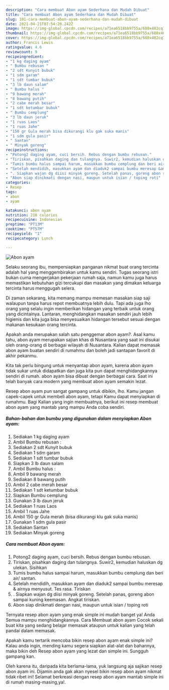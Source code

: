 ```yaml
---
description: "Cara membuat Abon ayam Sederhana dan Mudah Dibuat"
title: "Cara membuat Abon ayam Sederhana dan Mudah Dibuat"
slug: 181-cara-membuat-abon-ayam-sederhana-dan-mudah-dibuat
date: 2021-04-21T07:54:28.242Z
image: https://img-global.cpcdn.com/recipes/a71ea6518bb9755a/680x482cq70/abon-ayam-foto-resep-utama.jpg
thumbnail: https://img-global.cpcdn.com/recipes/a71ea6518bb9755a/680x482cq70/abon-ayam-foto-resep-utama.jpg
cover: https://img-global.cpcdn.com/recipes/a71ea6518bb9755a/680x482cq70/abon-ayam-foto-resep-utama.jpg
author: Francis Lewis
ratingvalue: 4.6
reviewcount: 9
recipeingredient:
- "1 kg daging ayam"
- " Bumbu rebusan "
- "2 sdt Kunyit bubuk"
- "1 sdm garam"
- "1 sdt tumbar bubuk"
- "3 lb daun salam"
- " Bumbu halus "
- "9 bawang merah"
- "8 bawang putih"
- "2 cabe merah besar"
- "1 sdt ketumbar bubuk"
- " Bumbu cemplung"
- "3 lb daun jeruk"
- "1 ruas Laos"
- "1 ruas Jahe"
- "150 gr Gula merah bisa dikurangi klu gak suka manis"
- "1 sdm gula pasir"
- " Santan"
- " Minyak goreng"
recipeinstructions:
- "Potong2 daging ayam, cuci bersih. Rebus dengan bumbu rebusan."
- "Tiriskan, pisahkan daging dan tulangnya. Suwir2, kemudian haluskan dg ulekan. Sisihkan"
- "Tumis bumbu halus sampai harum, masukkan bumbu cemplung dan beri air/ santan."
- "Setelah mendidih, masukkan ayam dan diaduk2 sampai bumbu meresap &amp; airnya menyusut. Tes rasa. Tiriskan"
- ". Siapkan wajan dg diisi minyak goreng. Setelah panas, goreng abon sampai kuning keemasan. Angkat tiriskan."
- "Abon siap dinikmati dengan nasi, maupun untuk isian / toping roti"
categories:
- Resep
tags:
- abon
- ayam

katakunci: abon ayam 
nutrition: 218 calories
recipecuisine: Indonesian
preptime: "PT13M"
cooktime: "PT57M"
recipeyield: "1"
recipecategory: Lunch

---
```



![Abon ayam](https://img-global.cpcdn.com/recipes/a71ea6518bb9755a/680x482cq70/abon-ayam-foto-resep-utama.jpg)

Selaku seorang ibu, mempersiapkan panganan nikmat buat orang tercinta adalah hal yang menggembirakan untuk kamu sendiri. Tugas seorang istri bukan cuma mengerjakan pekerjaan rumah saja, namun kamu juga harus memastikan kebutuhan gizi tercukupi dan masakan yang dimakan keluarga tercinta harus menggugah selera.

Di zaman  sekarang, kita memang mampu memesan masakan siap saji walaupun tanpa harus repot membuatnya lebih dulu. Tapi ada juga lho orang yang selalu ingin memberikan hidangan yang terbaik untuk orang yang dicintainya. Lantaran, menghidangkan masakan sendiri jauh lebih higienis dan kita juga bisa menyesuaikan hidangan tersebut sesuai dengan makanan kesukaan orang tercinta. 



Apakah anda merupakan salah satu penggemar abon ayam?. Asal kamu tahu, abon ayam merupakan sajian khas di Nusantara yang saat ini disukai oleh orang-orang di berbagai wilayah di Nusantara. Kalian dapat memasak abon ayam buatan sendiri di rumahmu dan boleh jadi santapan favorit di akhir pekanmu.

Kita tak perlu bingung untuk menyantap abon ayam, karena abon ayam tidak sukar untuk didapatkan dan juga kita pun dapat menghidangkannya sendiri di rumah. abon ayam bisa dibuat dengan berbagai cara. Saat ini telah banyak cara modern yang membuat abon ayam semakin lezat.

Resep abon ayam pun sangat gampang untuk dibikin, lho. Kamu jangan capek-capek untuk membeli abon ayam, tetapi Kamu dapat menyiapkan di rumahmu. Bagi Kalian yang ingin membuatnya, berikut ini resep membuat abon ayam yang mantab yang mampu Anda coba sendiri.

<!--inarticleads1-->

##### Bahan-bahan dan bumbu yang digunakan dalam menyiapkan Abon ayam:

1. Sediakan 1 kg daging ayam
1. Ambil  Bumbu rebusan :
1. Sediakan 2 sdt Kunyit bubuk
1. Sediakan 1 sdm garam
1. Sediakan 1 sdt tumbar bubuk
1. Siapkan 3 lb daun salam
1. Ambil  Bumbu halus :
1. Ambil 9 bawang merah
1. Sediakan 8 bawang putih
1. Ambil 2 cabe merah besar
1. Sediakan 1 sdt ketumbar bubuk
1. Siapkan  Bumbu cemplung
1. Gunakan 3 lb daun jeruk
1. Sediakan 1 ruas Laos
1. Ambil 1 ruas Jahe
1. Ambil 150 gr Gula merah (bisa dikurangi klu gak suka manis)
1. Gunakan 1 sdm gula pasir
1. Sediakan  Santan
1. Sediakan  Minyak goreng




<!--inarticleads2-->

##### Cara membuat Abon ayam:

1. Potong2 daging ayam, cuci bersih. Rebus dengan bumbu rebusan.
1. Tiriskan, pisahkan daging dan tulangnya. Suwir2, kemudian haluskan dg ulekan. Sisihkan
1. Tumis bumbu halus sampai harum, masukkan bumbu cemplung dan beri air/ santan.
1. Setelah mendidih, masukkan ayam dan diaduk2 sampai bumbu meresap &amp; airnya menyusut. Tes rasa. Tiriskan
1. . Siapkan wajan dg diisi minyak goreng. Setelah panas, goreng abon sampai kuning keemasan. Angkat tiriskan.
1. Abon siap dinikmati dengan nasi, maupun untuk isian / toping roti




Ternyata resep abon ayam yang enak simple ini mudah banget ya! Anda Semua mampu menghidangkannya. Cara Membuat abon ayam Cocok sekali buat kita yang sedang belajar memasak ataupun untuk kalian yang telah pandai dalam memasak.

Apakah kamu tertarik mencoba bikin resep abon ayam enak simple ini? Kalau anda ingin, mending kamu segera siapkan alat-alat dan bahannya, maka bikin deh Resep abon ayam yang lezat dan simple ini. Sungguh gampang kan. 

Oleh karena itu, daripada kita berlama-lama, yuk langsung aja sajikan resep abon ayam ini. Dijamin anda gak akan nyesel bikin resep abon ayam nikmat tidak ribet ini! Selamat berkreasi dengan resep abon ayam mantab simple ini di rumah masing-masing,ya!.

